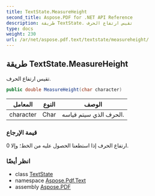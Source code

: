 ```yaml
---
title: TextState.MeasureHeight
second_title: Aspose.PDF for .NET API Reference
description: طريقة TextState. تقيس ارتفاع الحرف
type: docs
weight: 230
url: /ar/net/aspose.pdf.text/textstate/measureheight/
---
```

## طريقة TextState.MeasureHeight

تقيس ارتفاع الحرف.

```csharp
public double MeasureHeight(char character)
```

| المعامل | النوع | الوصف |
| --- | --- | --- |
| character | Char | الحرف الذي سيتم قياسه. |

### قيمة الإرجاع

ارتفاع الحرف إذا استطعنا الحصول عليه من الخط؛ وإلا 0.

### انظر أيضًا

* class [TextState](../)
* namespace [Aspose.Pdf.Text](../../../aspose.pdf.text/)
* assembly [Aspose.PDF](../../../)